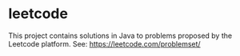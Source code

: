 # leetcode
This project contains solutions in Java to problems proposed by the Leetcode platform.
See: https://leetcode.com/problemset/
